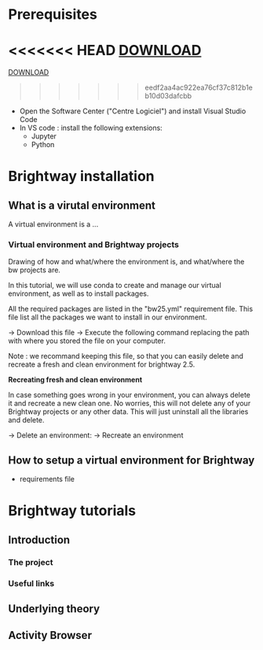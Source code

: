 # Prerequisites


<<<<<<< HEAD
[DOWNLOAD](./tutoBW_EV.ipynb)
=======
[DOWNLOAD](_static/tutoBW_EV.ipynb)
>>>>>>> eedf2aa4ac922ea76cf37c812b1eb10d03dafcbb

* Open the Software Center ("Centre Logiciel") and install Visual Studio Code
* In VS code : install the following extensions:
  * Jupyter
  * Python

# Brightway installation

## What is a virutal environment

A virtual environment is a ...

### Virtual environment and Brightway projects

Drawing of how and what/where the environment is, and what/where the bw projects are. 


In this tutorial, we will use conda to create and manage our virtual environment, as well as to install packages. 

All the required packages are listed in the "bw25.yml" requirement file. This file list all the packages we want to install in our environment. 

-> Download this file
-> Execute the following command replacing the path with where you stored the file on your computer. 

Note : we recommand keeping this file, so that you can easily delete and recreate a fresh and clean environment for brightway 2.5. 

**Recreating fresh and clean environment**

In case something goes wrong in your environment, you can always delete it and recreate a new clean one. No worries, this will not delete any of your Brightway projects or any other data. This will just uninstall all the libraries and delete. 

-> Delete an environment:
-> Recreate an environment

## How to setup a virtual environment for Brightway

* requirements file


# Brightway tutorials

## Introduction

### The project

### Useful links

## Underlying theory

## Activity Browser